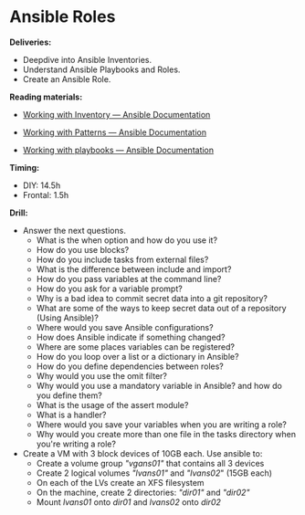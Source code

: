 # Ansible Roles

**Deliveries:**

- Deepdive into Ansible Inventories.
- Understand Ansible Playbooks and Roles.
- Create an Ansible Role.

**Reading materials:**

- [Working with Inventory — Ansible Documentation](https://docs.ansible.com/ansible/2.7/user_guide/intro_inventory.html)
- [Working with Patterns — Ansible Documentation](https://docs.ansible.com/ansible/2.6/user_guide/intro_patterns.html)

- [Working with playbooks — Ansible Documentation](https://docs.ansible.com/ansible/latest/user_guide/playbooks.html)

**Timing:**

- DIY: 14.5h
- Frontal: 1.5h

**Drill:**

- Answer the next questions.
  - What is the when option and how do you use it?
  - How do you use blocks?
  - How do you include tasks from external files?
  - What is the difference between include and import?
  - How do you pass variables at the command line?
  - How do you ask for a variable prompt?
  - Why is a bad idea to commit secret data into a git repository?
  - What are some of the ways to keep secret data out of a repository (Using Ansible)?
  - Where would you save Ansible configurations?
  - How does Ansible indicate if something changed?
  - Where are some places variables can be registered?
  - How do you loop over a list or a dictionary in Ansible?
  - How do you define dependencies between roles?
  - Why would you use the omit filter?
  - Why would you use a mandatory variable in Ansible? and how do you define them?
  - What is the usage of the assert module?
  - What is a handler?
  - Where would you save your variables when you are writing a role?
  - Why would you create more than one file in the tasks directory when you&#39;re writing a role?
- Create a VM with 3 block devices of 10GB each. Use ansible to:
  - Create a volume group _&quot;vgans01&quot;_ that contains all 3 devices
  - Create 2 logical volumes _&quot;lvans01&quot;_ and _&quot;lvans02_&quot; (15GB each)
  - On each of the LVs create an XFS filesystem
  - On the machine, create 2 directories: _&quot;dir01&quot;_ and _&quot;dir02&quot;_
  - Mount _lvans01_ onto _dir01_ and _lvans02_ onto _dir02_
